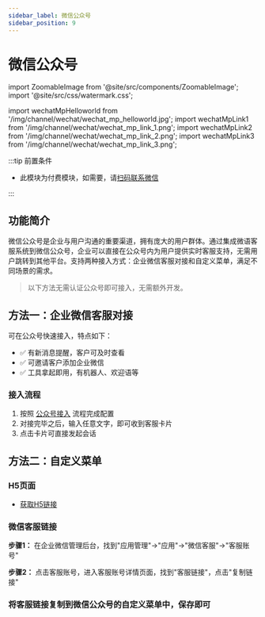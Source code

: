 ```yaml
---
sidebar_label: 微信公众号
sidebar_position: 9
---
```


# 微信公众号

import ZoomableImage from '@site/src/components/ZoomableImage';
import '@site/src/css/watermark.css';

import wechatMpHelloworld from '/img/channel/wechat/wechat_mp_helloworld.jpg';
import wechatMpLink1 from '/img/channel/wechat/wechat_mp_link_1.png';
import wechatMpLink2 from '/img/channel/wechat/wechat_mp_link_2.png';
import wechatMpLink3 from '/img/channel/wechat/wechat_mp_link_3.png';

:::tip 前置条件

- 此模块为付费模块，如需要，请[扫码联系微信](/img/wechat.png)

:::

## 功能简介

微信公众号是企业与用户沟通的重要渠道，拥有庞大的用户群体。通过集成微语客服系统到微信公众号，企业可以直接在公众号内为用户提供实时客服支持，无需用户跳转到其他平台。支持两种接入方式：企业微信客服对接和自定义菜单，满足不同场景的需求。

> 以下方法无需认证公众号即可接入，无需额外开发。

## 方法一：企业微信客服对接

可在公众号快速接入，特点如下：

- ✅ 有新消息提醒，客户可及时查看
- ✅ 可邀请客户添加企业微信
- ✅ 工具拿起即用，有机器人、欢迎语等

### 接入流程

1. 按照 [公众号接入](./wechat_work#在公众号中接入) 流程完成配置
2. 对接完毕之后，输入任意文字，即可收到客服卡片
3. 点击卡片可直接发起会话

<ZoomableImage src={wechatMpHelloworld} alt="公众号客服卡片" width="200px" />

## 方法二：自定义菜单

### H5页面

- [获取H5链接](./web.md)

### 微信客服链接

**步骤1：** 在企业微信管理后台，找到"应用管理"->"应用"->"微信客服"->"客服账号"

<ZoomableImage src={wechatMpLink1} alt="步骤1：找到客服账号" />

**步骤2：** 点击客服账号，进入客服账号详情页面，找到"客服链接"，点击"复制链接"

<ZoomableImage src={wechatMpLink2} alt="步骤2：复制客服链接" />

### 将客服链接复制到微信公众号的自定义菜单中，保存即可

<ZoomableImage src={wechatMpLink3} alt="步骤3：设置自定义菜单" />
